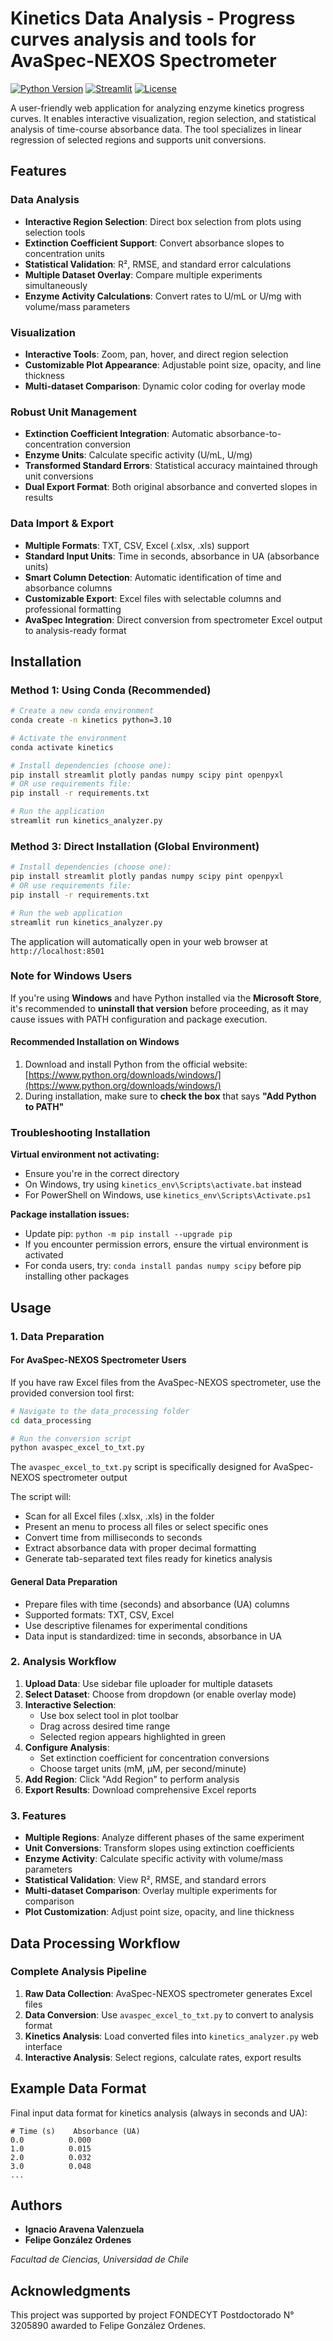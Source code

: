 # Kinetics Data Analysis - Progress curves analysis and tools for AvaSpec-NEXOS Spectrometer
[![Python Version](https://img.shields.io/badge/python-3.10%2B-blue)](https://www.python.org/)  [![Streamlit](https://img.shields.io/badge/streamlit-1.0%2B-orange)](https://streamlit.io/)  [![License](https://img.shields.io/badge/license-MIT-green)](LICENSE)

A user-friendly web application for analyzing enzyme kinetics progress curves. It enables interactive visualization, region selection, and statistical analysis of time-course absorbance data. The tool specializes in linear regression of selected regions and supports unit conversions.

## Features

### **Data Analysis**
- **Interactive Region Selection**: Direct box selection from plots using selection tools
- **Extinction Coefficient Support**: Convert absorbance slopes to concentration units
- **Statistical Validation**: R², RMSE, and standard error calculations
- **Multiple Dataset Overlay**: Compare multiple experiments simultaneously
- **Enzyme Activity Calculations**: Convert rates to U/mL or U/mg with volume/mass parameters

### **Visualization**
- **Interactive Tools**: Zoom, pan, hover, and direct region selection
- **Customizable Plot Appearance**: Adjustable point size, opacity, and line thickness
- **Multi-dataset Comparison**: Dynamic color coding for overlay mode

### **Robust Unit Management**
- **Extinction Coefficient Integration**: Automatic absorbance-to-concentration conversion
- **Enzyme Units**: Calculate specific activity (U/mL, U/mg)
- **Transformed Standard Errors**: Statistical accuracy maintained through unit conversions
- **Dual Export Format**: Both original absorbance and converted slopes in results

### **Data Import & Export**
- **Multiple Formats**: TXT, CSV, Excel (.xlsx, .xls) support
- **Standard Input Units**: Time in seconds, absorbance in UA (absorbance units)
- **Smart Column Detection**: Automatic identification of time and absorbance columns
- **Customizable Export**: Excel files with selectable columns and professional formatting
- **AvaSpec Integration**: Direct conversion from spectrometer Excel output to analysis-ready format

## Installation

### Method 1: Using Conda (Recommended)

```bash
# Create a new conda environment
conda create -n kinetics python=3.10

# Activate the environment
conda activate kinetics

# Install dependencies (choose one):
pip install streamlit plotly pandas numpy scipy pint openpyxl
# OR use requirements file:
pip install -r requirements.txt

# Run the application
streamlit run kinetics_analyzer.py
```

### Method 3: Direct Installation (Global Environment)

```bash
# Install dependencies (choose one):
pip install streamlit plotly pandas numpy scipy pint openpyxl
# OR use requirements file:
pip install -r requirements.txt

# Run the web application
streamlit run kinetics_analyzer.py
```

The application will automatically open in your web browser at `http://localhost:8501`

### Note for Windows Users

If you're using **Windows** and have Python installed via the **Microsoft Store**, it's recommended to **uninstall that version** before proceeding, as it may cause issues with PATH configuration and package execution.

#### Recommended Installation on Windows

1. Download and install Python from the official website: [https://www.python.org/downloads/windows/](https://www.python.org/downloads/windows/)
2. During installation, make sure to **check the box** that says **"Add Python to PATH"**


### Troubleshooting Installation

**Virtual environment not activating:**
- Ensure you're in the correct directory
- On Windows, try using `kinetics_env\Scripts\activate.bat` instead
- For PowerShell on Windows, use `kinetics_env\Scripts\Activate.ps1`

**Package installation issues:**
- Update pip: `python -m pip install --upgrade pip`
- If you encounter permission errors, ensure the virtual environment is activated
- For conda users, try: `conda install pandas numpy scipy` before pip installing other packages



## Usage

### 1. **Data Preparation**

#### **For AvaSpec-NEXOS Spectrometer Users**
If you have raw Excel files from the AvaSpec-NEXOS spectrometer, use the provided conversion tool first:

```bash
# Navigate to the data_processing folder
cd data_processing

# Run the conversion script
python avaspec_excel_to_txt.py
```

The `avaspec_excel_to_txt.py` script is specifically designed for AvaSpec-NEXOS spectrometer output

The script will:
- Scan for all Excel files (.xlsx, .xls) in the folder
- Present an menu to process all files or select specific ones
- Convert time from milliseconds to seconds
- Extract absorbance data with proper decimal formatting
- Generate tab-separated text files ready for kinetics analysis

#### **General Data Preparation**
- Prepare files with time (seconds) and absorbance (UA) columns
- Supported formats: TXT, CSV, Excel
- Use descriptive filenames for experimental conditions
- Data input is standardized: time in seconds, absorbance in UA

### 2. **Analysis Workflow**
1. **Upload Data**: Use sidebar file uploader for multiple datasets
2. **Select Dataset**: Choose from dropdown (or enable overlay mode)
3. **Interactive Selection**: 
   - Use box select tool in plot toolbar
   - Drag across desired time range
   - Selected region appears highlighted in green
4. **Configure Analysis**:
   - Set extinction coefficient for concentration conversions
   - Choose target units (mM, μM, per second/minute)
5. **Add Region**: Click "Add Region" to perform analysis
6. **Export Results**: Download comprehensive Excel reports

### 3. **Features**
- **Multiple Regions**: Analyze different phases of the same experiment
- **Unit Conversions**: Transform slopes using extinction coefficients
- **Enzyme Activity**: Calculate specific activity with volume/mass parameters
- **Statistical Validation**: View R², RMSE, and standard errors
- **Multi-dataset Comparison**: Overlay multiple experiments for comparison
- **Plot Customization**: Adjust point size, opacity, and line thickness

## Data Processing Workflow

### **Complete Analysis Pipeline**
1. **Raw Data Collection**: AvaSpec-NEXOS spectrometer generates Excel files
2. **Data Conversion**: Use `avaspec_excel_to_txt.py` to convert to analysis format
3. **Kinetics Analysis**: Load converted files into `kinetics_analyzer.py` web interface
4. **Interactive Analysis**: Select regions, calculate rates, export results


## Example Data Format

Final input data format for kinetics analysis (always in seconds and UA):
```
# Time (s)    Absorbance (UA)
0.0          0.000
1.0          0.015
2.0          0.032
3.0          0.048
...
```


## Authors

- **Ignacio Aravena Valenzuela**
- **Felipe González Ordenes**

*Facultad de Ciencias, Universidad de Chile*

## Acknowledgments

This project was supported by project FONDECYT Postdoctorado N° 3205890 awarded to Felipe González Ordenes.

